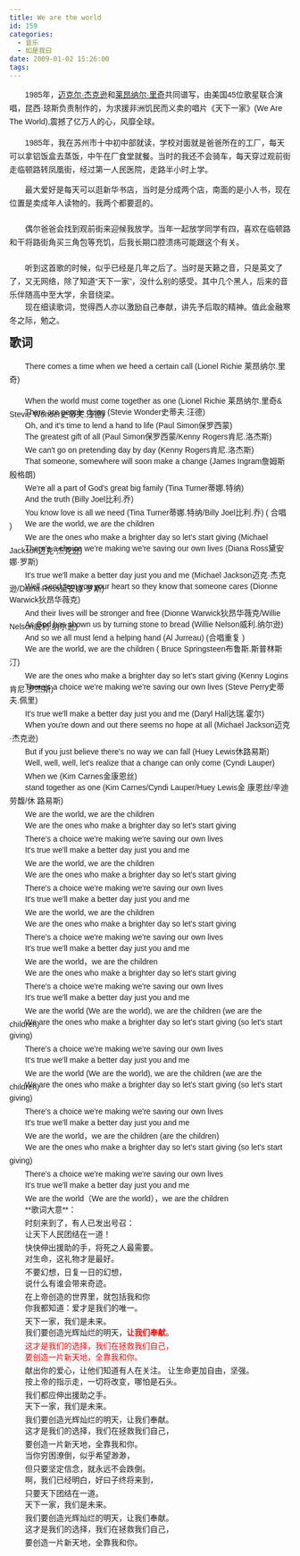 ```yaml
---
title: We are the world
id: 159
categories:
  - 音乐
  - 如是我曰
date: 2009-01-02 15:26:00
tags:
---
```


<span class="Apple-style-span" style="font-family:Arial;font-size:14px;line-height:24px;">　　1985年，[迈克尔·杰克逊](http://baike.baidu.com/view/5149.htm)和[莱昂纳尔·里奇](http://baike.baidu.com/view/1033770.htm)共同谱写，由美国45位歌星联合演唱，昆西·琼斯负责制作的，为求援非洲饥民而义卖的唱片《天下一家》(We Are The World),震撼了亿万人的心，风靡全球。</span><div><span class="Apple-style-span" style="font-family:Arial;font-size:14px;line-height:24px;"><div class="bpctrl" style="font-family:Arial;font-size:14px;text-align:left;height:35px;">　　1985年，我在苏州市十中初中部就读，学校对面就是爸爸所在的工厂，每天可以拿铝饭盒去蒸饭，中午在厂食堂就餐。当时的我还不会骑车，每天穿过观前街走临顿路转凤凰街，经过第一人民医院，走路半小时上学。</div><div class="bpctrl" style="font-family:Arial;font-size:14px;text-align:left;height:35px;">
</div><div class="bpctrl" style="font-family:Arial;font-size:14px;text-align:left;height:35px;">　　最大爱好是每天可以逛新华书店，当时是分成两个店，南面的是小人书，现在位置是卖成年人读物的。我两个都要逛的。</div><div class="bpctrl" style="font-family:Arial;font-size:14px;text-align:left;height:35px;">
</div><div class="bpctrl" style="font-family:Arial;font-size:14px;text-align:left;height:35px;">　　偶尔爸爸会找到观前街来迎候我放学。当年一起放学同学有四，喜欢在临顿路和干将路街角买三角包等充饥，后我长期口腔溃疡可能跟这个有关。</div><div class="bpctrl" style="font-family:Arial;font-size:14px;text-align:left;height:35px;">
</div><div class="bpctrl" style="font-family:Arial;font-size:14px;text-align:left;height:35px;">　　听到这首歌的时候，似乎已经是几年之后了。当时是天籁之音，只是英文了了，又无网络，除了知道“天下一家”，没什么别的感受。其中几个黑人，后来的音乐伴随高中至大学，余音绕梁。
</div><div class="bpctrl" style="font-family:Arial;font-size:14px;text-align:left;height:35px;">
</div><div class="bpctrl" style="font-family:Arial;font-size:14px;text-align:left;height:35px;">　　现在细读歌词，觉得西人亦以激励自己奉献，讲先予后取的精神。值此金融寒冬之际，勉之。
</div>

## 歌词
　　There comes a time when we heed a certain call (Lionel Richie 莱昂纳尔.里奇) 
<div class="spctrl" style="font-family:Arial;font-size:14px;text-align:left;height:10px;line-height:10px;"><span class="Apple-style-span" style="line-height:24px;">　　When the world must come together as one (Lionel Richie 莱昂纳尔.里奇&amp; Stevie Wonder史蒂夫.汪德) </span>
</div><div class="spctrl" style="font-family:Arial;font-size:14px;text-align:left;height:10px;line-height:10px;"></div>　　There are people dying (Stevie Wonder史蒂夫.汪德) 
<div class="spctrl" style="font-family:Arial;font-size:14px;text-align:left;height:10px;line-height:10px;"><span class="Apple-style-span" style="line-height:24px;">　　Oh, and it's time to lend a hand to life (Paul Simon保罗西蒙) </span>
</div><div class="spctrl" style="font-family:Arial;font-size:14px;text-align:left;height:10px;line-height:10px;"></div>　　The greatest gift of all (Paul Simon保罗西蒙/Kenny Rogers肯尼.洛杰斯) 
<div class="spctrl" style="font-family:Arial;font-size:14px;text-align:left;height:10px;line-height:10px;"><span class="Apple-style-span" style="line-height:24px;">　　We can't go on pretending day by day (Kenny Rogers肯尼.洛杰斯) </span>
</div><div class="spctrl" style="font-family:Arial;font-size:14px;text-align:left;height:10px;line-height:10px;"></div>　　That someone, somewhere will soon make a change (James Ingram詹姆斯殷格朗) 
<div class="spctrl" style="font-family:Arial;font-size:14px;text-align:left;height:10px;line-height:10px;"><span class="Apple-style-span" style="line-height:24px;">　　We're all a part of God's great big family (Tina Turner蒂娜.特纳) </span>
</div><div class="spctrl" style="font-family:Arial;font-size:14px;text-align:left;height:10px;line-height:10px;"></div>　　And the truth (Billy Joel比利.乔) 
<div class="spctrl" style="font-family:Arial;font-size:14px;text-align:left;height:10px;line-height:10px;"><span class="Apple-style-span" style="line-height:24px;">　　You know love is all we need (Tina Turner蒂娜.特纳/Billy Joel比利.乔) ( 合唱 ) </span>
</div><div class="spctrl" style="font-family:Arial;font-size:14px;text-align:left;height:10px;line-height:10px;"></div>　　We are the world, we are the children 
<div class="spctrl" style="font-family:Arial;font-size:14px;text-align:left;height:10px;line-height:10px;"><span class="Apple-style-span" style="line-height:24px;">　　We are the ones who make a brighter day so let's start giving (Michael Jackson迈克·杰克逊) </span>
</div><div class="spctrl" style="font-family:Arial;font-size:14px;text-align:left;height:10px;line-height:10px;"></div>　　There's a choice we're making we're saving our own lives (Diana Ross黛安娜·罗斯) 
<div class="spctrl" style="font-family:Arial;font-size:14px;text-align:left;height:10px;line-height:10px;"><span class="Apple-style-span" style="line-height:24px;">　　It's true we'll make a better day just you and me (Michael Jackson迈克·杰克逊/Diana Ross黛安娜·罗斯) </span>
</div><div class="spctrl" style="font-family:Arial;font-size:14px;text-align:left;height:10px;line-height:10px;"></div>　　Well, send ''em you your heart so they know that someone cares (Dionne Warwick狄昂华薇克) 
<div class="spctrl" style="font-family:Arial;font-size:14px;text-align:left;height:10px;line-height:10px;"><span class="Apple-style-span" style="line-height:24px;">　　And their lives will be stronger and free (Dionne Warwick狄昂华薇克/Willie Nelson威利.纳尔逊) </span>
</div><div class="spctrl" style="font-family:Arial;font-size:14px;text-align:left;height:10px;line-height:10px;"></div>　　As God has shown us by turning stone to bread (Willie Nelson威利.纳尔逊) 
<div class="spctrl" style="font-family:Arial;font-size:14px;text-align:left;height:10px;line-height:10px;"><span class="Apple-style-span" style="line-height:24px;">　　And so we all must lend a helping hand (Al Jurreau) (合唱重复 ) </span>
</div><div class="spctrl" style="font-family:Arial;font-size:14px;text-align:left;height:10px;line-height:10px;"></div>　　We are the world, we are the children ( Bruce Springsteen布鲁斯.斯普林斯汀) 
<div class="spctrl" style="font-family:Arial;font-size:14px;text-align:left;height:10px;line-height:10px;"><span class="Apple-style-span" style="line-height:24px;">　　We are the ones who make a brighter day so let's start giving (Kenny Logins肯尼.罗杰斯) </span>
</div><div class="spctrl" style="font-family:Arial;font-size:14px;text-align:left;height:10px;line-height:10px;"></div>　　There's a choice we're making we're saving our own lives (Steve Perry史蒂夫.佩里) 
<div class="spctrl" style="font-family:Arial;font-size:14px;text-align:left;height:10px;line-height:10px;"><span class="Apple-style-span" style="line-height:24px;">　　It's true we'll make a better day just you and me (Daryl Hall达瑞.霍尔) </span>
</div><div class="spctrl" style="font-family:Arial;font-size:14px;text-align:left;height:10px;line-height:10px;"></div>　　When you're down and out there seems no hope at all (Michael Jackson迈克·杰克逊) 
<div class="spctrl" style="font-family:Arial;font-size:14px;text-align:left;height:10px;line-height:10px;"><span class="Apple-style-span" style="line-height:24px;">　　But if you just believe there's no way we can fall (Huey Lewis休路易斯) </span>
</div><div class="spctrl" style="font-family:Arial;font-size:14px;text-align:left;height:10px;line-height:10px;"></div>　　Well, well, well, let's realize that a change can only come (Cyndi Lauper) 
<div class="spctrl" style="font-family:Arial;font-size:14px;text-align:left;height:10px;line-height:10px;"><span class="Apple-style-span" style="line-height:24px;">　　When we (Kim Carnes金康恩丝) </span>
</div><div class="spctrl" style="font-family:Arial;font-size:14px;text-align:left;height:10px;line-height:10px;"></div>　　stand together as one (Kim Carnes/Cyndi Lauper/Huey Lewis金 康恩丝/辛迪 劳馥/休 路易斯) 
<div class="spctrl" style="font-family:Arial;font-size:14px;text-align:left;height:10px;line-height:10px;"><span class="Apple-style-span" style="line-height:24px;">　　We are the world, we are the children </span>
</div><div class="spctrl" style="font-family:Arial;font-size:14px;text-align:left;height:10px;line-height:10px;"></div>　　We are the ones who make a brighter day so let's start giving 
<div class="spctrl" style="font-family:Arial;font-size:14px;text-align:left;height:10px;line-height:10px;"><span class="Apple-style-span" style="line-height:24px;">　　There's a choice we're making we're saving our own lives </span>
</div><div class="spctrl" style="font-family:Arial;font-size:14px;text-align:left;height:10px;line-height:10px;"></div>　　It's true we'll make a better day just you and me 
<div class="spctrl" style="font-family:Arial;font-size:14px;text-align:left;height:10px;line-height:10px;"><span class="Apple-style-span" style="line-height:24px;">　　We are the world, we are the children </span>
</div><div class="spctrl" style="font-family:Arial;font-size:14px;text-align:left;height:10px;line-height:10px;"></div>　　We are the ones who make a brighter day so let's start giving 
<div class="spctrl" style="font-family:Arial;font-size:14px;text-align:left;height:10px;line-height:10px;"><span class="Apple-style-span" style="line-height:24px;">　　There's a choice we're making we're saving our own lives </span>
</div><div class="spctrl" style="font-family:Arial;font-size:14px;text-align:left;height:10px;line-height:10px;"></div>　　It's true we'll make a better day just you and me 
<div class="spctrl" style="font-family:Arial;font-size:14px;text-align:left;height:10px;line-height:10px;"><span class="Apple-style-span" style="line-height:24px;">　　We are the world, we are the children </span>
</div><div class="spctrl" style="font-family:Arial;font-size:14px;text-align:left;height:10px;line-height:10px;"></div>　　We are the ones who make a brighter day so let's start giving 
<div class="spctrl" style="font-family:Arial;font-size:14px;text-align:left;height:10px;line-height:10px;"><span class="Apple-style-span" style="line-height:24px;">　　There's a choice we're making we're saving our own lives </span>
</div><div class="spctrl" style="font-family:Arial;font-size:14px;text-align:left;height:10px;line-height:10px;"></div>　　It's true we'll make a better day just you and me 
<div class="spctrl" style="font-family:Arial;font-size:14px;text-align:left;height:10px;line-height:10px;"><span class="Apple-style-span" style="line-height:24px;">　　We are the world，we are the children </span>
</div><div class="spctrl" style="font-family:Arial;font-size:14px;text-align:left;height:10px;line-height:10px;"></div>　　We are the ones who make a brighter day so let's start giving 
<div class="spctrl" style="font-family:Arial;font-size:14px;text-align:left;height:10px;line-height:10px;"><span class="Apple-style-span" style="line-height:24px;">　　There's a choice we're making we're saving our own lives </span>
</div><div class="spctrl" style="font-family:Arial;font-size:14px;text-align:left;height:10px;line-height:10px;"></div>　　It's true we'll make a better day just you and me 
<div class="spctrl" style="font-family:Arial;font-size:14px;text-align:left;height:10px;line-height:10px;"><span class="Apple-style-span" style="line-height:24px;">　　We are the world (We are the world), we are the children (we are the children) </span>
</div><div class="spctrl" style="font-family:Arial;font-size:14px;text-align:left;height:10px;line-height:10px;"></div>　　We are the ones who make a brighter day so let's start giving (so let's start giving)
<div class="spctrl" style="font-family:Arial;font-size:14px;text-align:left;height:10px;line-height:10px;"><span class="Apple-style-span" style="line-height:24px;">　　There's a choice we're making we're saving our own lives </span>
</div><div class="spctrl" style="font-family:Arial;font-size:14px;text-align:left;height:10px;line-height:10px;"></div>　　It's true we'll make a better day just you and me 
<div class="spctrl" style="font-family:Arial;font-size:14px;text-align:left;height:10px;line-height:10px;"><span class="Apple-style-span" style="line-height:24px;">　　We are the world (We are the world), we are the children (we are the children) </span>
</div><div class="spctrl" style="font-family:Arial;font-size:14px;text-align:left;height:10px;line-height:10px;"></div>　　We are the ones who make a brighter day so let's start giving (so let's start giving)
<div class="spctrl" style="font-family:Arial;font-size:14px;text-align:left;height:10px;line-height:10px;"><span class="Apple-style-span" style="line-height:24px;">　　There's a choice we're making we're saving our own lives </span>
</div><div class="spctrl" style="font-family:Arial;font-size:14px;text-align:left;height:10px;line-height:10px;"></div>　　It's true we'll make a better day just you and me 
<div class="spctrl" style="font-family:Arial;font-size:14px;text-align:left;height:10px;line-height:10px;"><span class="Apple-style-span" style="line-height:24px;">　　We are the world，we are the children (are the children) </span>
</div><div class="spctrl" style="font-family:Arial;font-size:14px;text-align:left;height:10px;line-height:10px;"></div>　　We are the ones who make a brighter day so let's start giving (so let's start giving) 
<div class="spctrl" style="font-family:Arial;font-size:14px;text-align:left;height:10px;line-height:10px;"><span class="Apple-style-span" style="line-height:24px;">　　There's a choice we're making we're saving our own lives </span>
</div><div class="spctrl" style="font-family:Arial;font-size:14px;text-align:left;height:10px;line-height:10px;"></div>　　It's true we'll make a better day just you and me 
<div class="spctrl" style="font-family:Arial;font-size:14px;text-align:left;height:10px;line-height:10px;"><span class="Apple-style-span" style="line-height:24px;">　　We are the world（We are the world），we are the children</span>
</div><div class="spctrl" style="font-family:Arial;font-size:14px;text-align:left;height:10px;line-height:10px;"></div><div>
</div>　　**歌词大意**： 
<div class="spctrl" style="font-family:Arial;font-size:14px;text-align:left;height:10px;line-height:10px;"><span class="Apple-style-span" style="line-height:24px;">　　时刻来到了，有人已发出号召： </span>
</div><div class="spctrl" style="font-family:Arial;font-size:14px;text-align:left;height:10px;line-height:10px;"></div>　　让天下人民团结在一道！ 
<div class="spctrl" style="font-family:Arial;font-size:14px;text-align:left;height:10px;line-height:10px;"><span class="Apple-style-span" style="line-height:24px;">　　快快伸出援助的手，将死之人最需要。 </span>
</div><div class="spctrl" style="font-family:Arial;font-size:14px;text-align:left;height:10px;line-height:10px;"></div>　　对生命，这礼物才是最好。 
<div class="spctrl" style="font-family:Arial;font-size:14px;text-align:left;height:10px;line-height:10px;"><span class="Apple-style-span" style="line-height:24px;">　　不要幻想，日复一日的幻想， </span>
</div><div class="spctrl" style="font-family:Arial;font-size:14px;text-align:left;height:10px;line-height:10px;"></div>　　说什么有谁会带来奇迹。 
<div class="spctrl" style="font-family:Arial;font-size:14px;text-align:left;height:10px;line-height:10px;"><span class="Apple-style-span" style="line-height:24px;">　　在上帝创造的世界里，就包括我和你 </span>
</div><div class="spctrl" style="font-family:Arial;font-size:14px;text-align:left;height:10px;line-height:10px;"></div>　　你我都知道：爱才是我们的唯一。 
<div class="spctrl" style="font-family:Arial;font-size:14px;text-align:left;height:10px;line-height:10px;"><span class="Apple-style-span" style="line-height:24px;">　　天下一家，我们是未来。 </span>
</div><div class="spctrl" style="font-family:Arial;font-size:14px;text-align:left;height:10px;line-height:10px;"></div>　　我们要创造光辉灿烂的明天，<span class="Apple-style-span" style="font-weight:bold;"><span class="Apple-style-span" style="color:rgb(255,0,0);">让我们奉献</span></span>。 
<div class="spctrl" style="font-family:Arial;font-size:14px;text-align:left;height:10px;line-height:10px;"><span class="Apple-style-span" style="line-height:24px;">　　<span class="Apple-style-span" style="color:rgb(255,0,0);">这才是我们的选择，我们在拯救我们自己，</span> </span>
</div><div class="spctrl" style="font-family:Arial;font-size:14px;text-align:left;height:10px;line-height:10px;"></div>　　<span class="Apple-style-span" style="color:rgb(255,0,0);">要创造一片新天地，全靠我和你</span><span class="Apple-style-span" style="color:rgb(255,0,0);">。 </span>
<div class="spctrl" style="font-family:Arial;font-size:14px;text-align:left;height:10px;line-height:10px;"><span class="Apple-style-span" style="line-height:24px;">　　献出你的爱心，让他们知道有人在关注。 让生命更加自由，坚强。 </span>
</div><div class="spctrl" style="font-family:Arial;font-size:14px;text-align:left;height:10px;line-height:10px;"></div>　　按上帝的指示走，一切将改变，哪怕是石头。 
<div class="spctrl" style="font-family:Arial;font-size:14px;text-align:left;height:10px;line-height:10px;"><span class="Apple-style-span" style="line-height:24px;">　　我们都应伸出援助之手。 </span>
</div><div class="spctrl" style="font-family:Arial;font-size:14px;text-align:left;height:10px;line-height:10px;"></div>　　天下一家，我们是未来。 
<div class="spctrl" style="font-family:Arial;font-size:14px;text-align:left;height:10px;line-height:10px;"><span class="Apple-style-span" style="line-height:24px;">　　我们要创造光辉灿烂的明天，让我们奉献。 </span>
</div><div class="spctrl" style="font-family:Arial;font-size:14px;text-align:left;height:10px;line-height:10px;"></div>　　这才是我们的选择，我们在拯救我们自己， 
<div class="spctrl" style="font-family:Arial;font-size:14px;text-align:left;height:10px;line-height:10px;"><span class="Apple-style-span" style="line-height:24px;">　　要创造一片新天地，全靠我和你。 </span>
</div><div class="spctrl" style="font-family:Arial;font-size:14px;text-align:left;height:10px;line-height:10px;"></div>　　当你穷困潦倒，似乎希望渺渺， 
<div class="spctrl" style="font-family:Arial;font-size:14px;text-align:left;height:10px;line-height:10px;"><span class="Apple-style-span" style="line-height:24px;">　　但只要坚定信念，就永远不会跌倒。 </span>
</div><div class="spctrl" style="font-family:Arial;font-size:14px;text-align:left;height:10px;line-height:10px;"></div>　　啊，我们已经明白，好曰子终将来到， 
<div class="spctrl" style="font-family:Arial;font-size:14px;text-align:left;height:10px;line-height:10px;"><span class="Apple-style-span" style="line-height:24px;">　　只要天下团结在一道。 </span>
</div><div class="spctrl" style="font-family:Arial;font-size:14px;text-align:left;height:10px;line-height:10px;"></div>　　天下一家，我们是未来。 
<div class="spctrl" style="font-family:Arial;font-size:14px;text-align:left;height:10px;line-height:10px;"><span class="Apple-style-span" style="line-height:24px;">　　我们要创造光辉灿烂的明天，让我们奉献。 </span>
</div><div class="spctrl" style="font-family:Arial;font-size:14px;text-align:left;height:10px;line-height:10px;"></div>　　这才是我们的选择，我们在拯救我们自己， 
<div class="spctrl" style="font-family:Arial;font-size:14px;text-align:left;height:10px;line-height:10px;"><span class="Apple-style-span" style="line-height:24px;">　　要创造一片新天地，全靠我和你。</span>
</div></span>
</div>